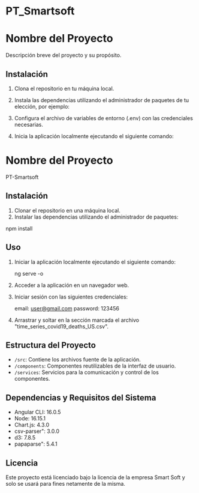 # PT_Smartsoft
# Nombre del Proyecto

Descripción breve del proyecto y su propósito.

## Instalación

1. Clona el repositorio en tu máquina local.
2. Instala las dependencias utilizando el administrador de paquetes de tu elección, por ejemplo:

3. Configura el archivo de variables de entorno (.env) con las credenciales necesarias.
4. Inicia la aplicación localmente ejecutando el siguiente comando:
# Nombre del Proyecto

PT-Smartsoft

## Instalación

1. Clonar el repositorio en una máquina local.
2. Instalar las dependencias utilizando el administrador de paquetes:

  npm install


## Uso

1. Iniciar la aplicación localmente ejecutando el siguiente comando:
   
   ng serve -o

2. Acceder a la aplicación en un navegador web.
3. Iniciar sesión con las siguientes credenciales: 
   
   email: user@gmail.com
   password: 123456

4. Arrastrar y soltar en la sección marcada el archivo "time_series_covid19_deaths_US.csv".

## Estructura del Proyecto

- `/src`: Contiene los archivos fuente de la aplicación.
- `/components`: Componentes reutilizables de la interfaz de usuario.
- `/services`: Servicios para la comunicación y control de los componentes.

## Dependencias y Requisitos del Sistema

- Angular CLI: 16.0.5
- Node: 16.15.1
- Chart.js: 4.3.0
- csv-parser": 3.0.0
- d3: 7.8.5
- papaparse": 5.4.1

## Licencia

Este proyecto está licenciado bajo la licencia de la empresa Smart Soft y solo se usará para fines netamente de la misma.




